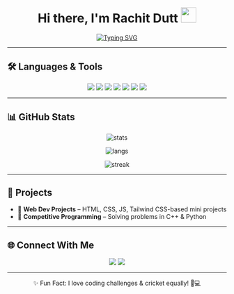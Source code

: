 <h1 align="center">
  Hi there, I'm Rachit Dutt <img src="https://media.giphy.com/media/hvRJCLFzcasrR4ia7z/giphy.gif" width="35">
</h1>

<p align="center">
  <a href="https://git.io/typing-svg">
    <img src="https://readme-typing-svg.demolab.com?font=Fira+Code&size=22&pause=1000&color=36BCF7&center=true&vCenter=true&width=500&lines=3rd+Year+BTech+CSE+Student;Aspiring+Software+Engineer;AI+%26+Development+Enthusiast;Cricket+%26+Coding+Lover+%F0%9F%8F%8F" alt="Typing SVG" />
  </a>
</p>

---

## 🛠️ Languages & Tools  

<p align="center">
  <img src="https://img.shields.io/badge/HTML5-E34F26?logo=html5&logoColor=white" />
  <img src="https://img.shields.io/badge/CSS3-1572B6?logo=css3&logoColor=white" />
  <img src="https://img.shields.io/badge/JavaScript-F7DF1E?logo=javascript&logoColor=black" />
  <img src="https://img.shields.io/badge/Tailwind_CSS-06B6D4?logo=tailwindcss&logoColor=white" />
  <img src="https://img.shields.io/badge/C-00599C?logo=c&logoColor=white" />
  <img src="https://img.shields.io/badge/C++-00599C?logo=cplusplus&logoColor=white" />
  <img src="https://img.shields.io/badge/Python-3776AB?logo=python&logoColor=white" />
</p>

---

## 📊 GitHub Stats  

<p align="center">
  <img src="https://github-readme-stats.vercel.app/api?username=rachitdutt15&show_icons=true&theme=tokyonight" alt="stats" />
</p>

<p align="center">
  <img src="https://github-readme-stats.vercel.app/api/top-langs/?username=rachitdutt15&layout=compact&theme=tokyonight" alt="langs" />
</p>

<p align="center">
  <img src="https://streak-stats.demolab.com?user=rachitdutt15&theme=tokyonight" alt="streak" />
</p>

---

## 🚀 Projects  

- 🔹 **Web Dev Projects** – HTML, CSS, JS, Tailwind CSS-based mini projects  
- 🔹 **Competitive Programming** – Solving problems in C++ & Python  

---

## 🌐 Connect With Me  

<p align="center">
  <a href="https://linkedin.com"><img src="https://img.shields.io/badge/LinkedIn-blue?logo=linkedin&logoColor=white"></a>
  <a href="mailto:rachitdutt15@gmail.com"><img src="https://img.shields.io/badge/Email-D14836?logo=gmail&logoColor=white"></a>
</p>

---

<p align="center">
  ✨ Fun Fact: I love coding challenges & cricket equally! 🏏💻
</p>
